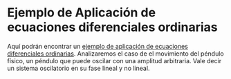 # Ejemplo de Aplicación de ecuaciones diferenciales ordinarias
Aquí podrán encontrar un [ejemplo de aplicación de ecuaciones diferenciales ordinarias](https://htmlpreview.github.io/?https://github.com/nunezluis/MisCursos/blob/main/MatAvan20B/OtrosMatAv/EjemPenduloFisico/EjemPenduloFisico.html). Analizaremos el caso de el movimiento del péndulo físico, un péndulo que puede oscilar con una amplitud arbitraria. Vale decir un sistema oscilatorio en su fase lineal y no lineal.
